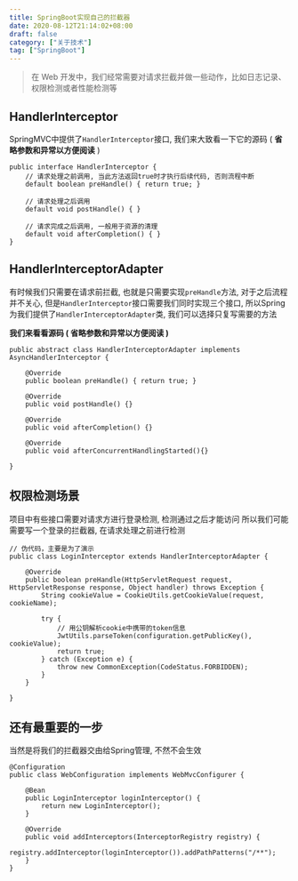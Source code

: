 ```yaml
---
title: SpringBoot实现自己的拦截器
date: 2020-08-12T21:14:02+08:00
draft: false
category: ["关于技术"]
tag: ["SpringBoot"]
---
```


> 在 Web 开发中，我们经常需要对请求拦截并做一些动作，比如日志记录、权限检测或者性能检测等

## HandlerInterceptor

SpringMVC中提供了`HandlerInterceptor`接口, 我们来大致看一下它的源码 ( **省略参数和异常以方便阅读** )

```
public interface HandlerInterceptor {
    // 请求处理之前调用, 当此方法返回true时才执行后续代码, 否则流程中断
    default boolean preHandle() { return true; }

    // 请求处理之后调用
    default void postHandle() { }  
    
    // 请求完成之后调用, 一般用于资源的清理
    default void afterCompletion() { }
}
```

## HandlerInterceptorAdapter

有时候我们只需要在请求前拦截, 也就是只需要实现`preHandle`方法, 对于之后流程并不关心, 但是`HandlerInterceptor`接口需要我们同时实现三个接口, 所以Spring为我们提供了`HandlerInterceptorAdapter`类, 我们可以选择只复写需要的方法

**我们来看看源码 ( 省略参数和异常以方便阅读 )**

```
public abstract class HandlerInterceptorAdapter implements AsyncHandlerInterceptor {

	@Override
	public boolean preHandle() { return true; }

	@Override
	public void postHandle() {}

	@Override
	public void afterCompletion() {}

	@Override
	public void afterConcurrentHandlingStarted(){}

}
```

## 权限检测场景

项目中有些接口需要对请求方进行登录检测, 检测通过之后才能访问
所以我们可能需要写一个登录的拦截器, 在请求处理之前进行检测

```
// 伪代码，主要是为了演示
public class LoginInterceptor extends HandlerInterceptorAdapter {

    @Override
    public boolean preHandle(HttpServletRequest request, HttpServletResponse response, Object handler) throws Exception {
        String cookieValue = CookieUtils.getCookieValue(request, cookieName);

        try {
            // 用公钥解析cookie中携带的token信息
            JwtUtils.parseToken(configuration.getPublicKey(), cookieValue);
            return true;
        } catch (Exception e) {
            throw new CommonException(CodeStatus.FORBIDDEN);
        }
    }
    
}
```

## 还有最重要的一步

当然是将我们的拦截器交由给Spring管理, 不然不会生效

```
@Configuration
public class WebConfiguration implements WebMvcConfigurer {

    @Bean
    public LoginInterceptor loginInterceptor() {
        return new LoginInterceptor();
    }

    @Override
    public void addInterceptors(InterceptorRegistry registry) {
        registry.addInterceptor(loginInterceptor()).addPathPatterns("/**");
    }
}

```
